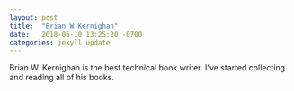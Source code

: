 ```yaml
---
layout: post
title:  "Brian W Kernighan"
date:   2018-06-10 13:25:20 -0700
categories: jekyll update
---
```


Brian W. Kernighan is the best technical book writer. I've started collecting and reading all of his books. 